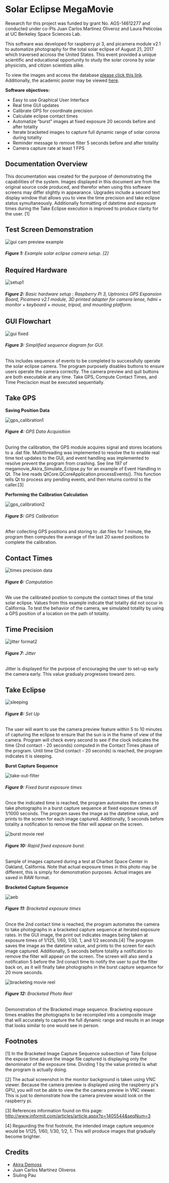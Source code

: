 # Solar Eclipse MegaMovie
Research for this project was funded by grant No. AGS-14612277 and conducted under co-PIs 
Juan Carlos Martinez Oliveroz and Laura Peticolas
at UC Berkeley Space Sciences Lab.

This software was developed for raspberry pi 3, and picamera module v2.1 
to automatize photography for the total solar eclipse of August 21, 2017
which traversed accross the United States. This event provided a unique 
scientific and educational opportunity to study the solar corona by solar 
physicists, and citizen scientists alike.

To view the images and access the database [please click this link](https://eclipsemega.movie/).
Additionally, the academic poster may be viewed [here](https://drive.google.com/file/d/0B9rIxN9MNchmRWRrSXo2bHJRWjQ/view).

**Software objectives:**  
* Easy to use Graphical User Interface
* Real time GUI updates
* Calibrate GPS for coordinate precision
* Calculate eclipse contact times  
* Automatize “burst” images at fixed exposure 20 seconds before and after totality
* Iterate bracketed images to capture full dynamic range of solar corona during totality 
* Reminder message to remove filter 5 seconds before and after totality 
* Camera capture rate at least 1 FPS

## Documentation Overview
This documentation was created for the purpose of demonstrating the capabilities of the system.  Images displayed in this document are from the original source code produced, and therefor when using this software screens may differ slightly in appearance.  Upgrades include a second text display window that allows you to view the time precision and take eclipse status symultaneously.  Additionally formatting of datetime and exposure times during the Take Eclipse execution is improved to produce clarity for the user. [1] 

## Test Screen Demonstration

![gui cam preview example](https://user-images.githubusercontent.com/8731829/37075741-d854f49e-2198-11e8-944d-91428cc92fed.png)

###### **Figure 1:**  Example solar eclipse camera setup. [2]
 
## Required Hardware 
![setup1](https://user-images.githubusercontent.com/8731829/37075790-1dd0c070-2199-11e8-943d-86da87dd7944.png)

###### **Figure 2:** Basic hardware setup : Raspberry Pi 3, Uptronics GPS Expansion Board, Picamera v2.1 module, 3D printed adapter for camera lense, hdmi + monitor + keyboard + mouse, tripod, and mounting platform.  

## GUI Flowchart

![gui fixed](https://user-images.githubusercontent.com/8731829/37075358-191913b8-2197-11e8-9bd4-fb16ce68e972.png)

###### **Figure 3:** Simplified sequence diagram for GUI.
This includes sequence of events to be completed to successfully operate the solar eclipse camera.  The program purposely disables buttons to ensure users operate the camera correctly.  The camera preview and quit buttons are both executable at any time.  Take GPS, Compute Contact Times, and Time Preciscion must be executed sequentially.  




## Take GPS 

**Saving Position Data**

![gps_calibration1](https://user-images.githubusercontent.com/8731829/37075128-e4ed8b38-2195-11e8-96dc-8ac75d14aa69.JPG)

###### **Figure 4:** GPS Data Acquisition 
During the calibration, the GPS module acquires signal and stores locations to a .dat file.  Multithreading was implemented to resolve the to enable real time text updates to the GUI, and event handling was implemented to resolve prevent the program from crashing.  See line 197 of megamovie_Akira_Simulate_Eclipse.py for an example of Event Handling in Qt.  The line reads QtCore.QCoreApplication.processEvents(). This function tells Qt to process any pending events, and then returns control to the caller.[3]


**Performing the Calibration Calculation**

![gps_calibration2](https://user-images.githubusercontent.com/8731829/37075215-625be93e-2196-11e8-9b6a-83c22b7b86ad.JPG)

###### **Figure 5:** GPS Calibration
After collecting GPS positions and storing to .dat files for 1 minute, the program then computes the average of the last 20 saved positions to complete the calibration.  


## Contact Times

![times precision data](https://user-images.githubusercontent.com/8731829/37077481-cf12c020-21a0-11e8-9a83-197f9d1699d0.JPG)

###### **Figure 6:** Computation
We use the calibrated postion to compute the contact times of the total solar eclipse.  Values from this example indicate that totality did not occur in California.  To test the behavior of the camera, we simulated totality by using a GPS position of a location on the path of totality.  

## Time Precision

![jitter format2](https://user-images.githubusercontent.com/8731829/37075221-6ab57f00-2196-11e8-8a54-be2d6ba191fd.JPG)

###### **Figure 7:**  Jitter

Jitter is displayed for the purpose of encouraging the user to set-up early the camera early. This value gradualy progresses toward zero. 

## Take Eclipse

![sleeping](https://user-images.githubusercontent.com/8731829/37075272-a948524c-2196-11e8-9ee1-b6b89bd03309.JPG)

###### **Figure 8:**  Set Up

The user will want to use the camera preview feature within 5 to 10 minutes of capturing the eclipse to ensure that the sun is in the frame of view of the camera. Program will check every second to see if the clock indicates the time (2nd contact - 20 seconds) computed in the Contact Times phase of the program.  Until time (2nd contact - 20 seconds) is reached, the program indicates it is sleeping. 

**Burst Capture Sequence**

![take-out-filter](https://user-images.githubusercontent.com/8731829/37075310-e4f65a50-2196-11e8-81f2-34fe3f09744e.jpg)

###### **Figure 9:** Fixed burst exposure times
Once the indicated time is reached, the program automates the camera to take photographs in a burst capture sequence at fixed exposure times of 1/1000 seconds.  The program saves the image as the datetime value, and prints to the screen for each image captured.  Additionally, 5 seconds before totality a notification to remove the filter will appear on the screen.

![burst movie reel](https://user-images.githubusercontent.com/8731829/37075425-5de2974e-2197-11e8-8cc4-d9dabd74d475.png)

###### **Figure 10:**  Rapid fixed exposure burst.  
Sample of images captured during a test at Charbot Space Center in Oakland, California.  Note that actual exposure times in this photo may be different, this is simply for demonstration purposes.  Actual images are saved in RAW format.

**Bracketed Capture Sequence**

![aeb](https://user-images.githubusercontent.com/8731829/37075338-02ffb406-2197-11e8-9e3b-e85340b110a7.JPG)

###### **Figure 11:**  Bracketed exposure times
Once the 2nd contact time is reached, the program automates the camera to take photographs in a bracketed capture sequence at iterated exposure rates.  In the GUI image, the print out indicates images being taken at exposure times of 1/125, 1/60, 1/30, 1, and 1/2 seconds.[4]  The program saves the image as the datetime value, and prints to the screen for each image captured.  Additionally, 5 seconds before totality a notification to remove the filter will appear on the screen.  The screen will also send a notification 5 before the 3rd conact time to notify the user to put the filter back on, as it will finally take photographs in the burst capture sequence for 20 more seconds.

![bracketing movie reel](https://user-images.githubusercontent.com/8731829/37075440-68ff1df0-2197-11e8-9987-70d1f52f7e7e.png)

###### **Figure 12:**  Bracketed Photo Reel
Demonstration of the Bracketed image sequence.  Bracketing exposure times enables the photographs to be recompiled into a composite image that will accurately to capture the full dynamic range and results in an image that looks similar to one would see in person.



## Footnotes

[1] In the Bracketed Image Capture Sequence subsection of Take Eclipse the expose time above the image file captured is displaying only the denominator of the exposure time.  Dividing 1 by the value printed is what the program is actually doing. 

[2] The actual screenshot in the monitor background is taken using VNC viewer.  Because the camera preview is displayed using the raspberry pi's GPU, you will not be able to view the the camera preview in VNC viewer.  This is just to demonstrate how the camera preview would look on the raspberry pi.

[3] References information found on this page: http://www.informit.com/articles/article.aspx?p=1405544&seqNum=3

[4] Regaurding the first footnote, the intended image capture sequence would be 1/125, 1/60, 1/30, 1/2, 1.  This will produce images that gradually become brighter.


## Credits 

- [Akira Demoss](https://github.com/akirademoss)
- Juan Carlos Martínez Oliveros
- Siuling Pau






